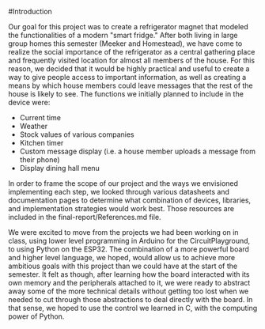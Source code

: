 #Introduction

Our goal for this project was to create a refrigerator magnet that modeled the functionalities of a
modern "smart fridge."  After both living in large group homes this semester (Meeker and Homestead), we have come to realize the social importance of the refrigerator as a central gathering place and frequently visited location for almost all members of the house.  For this reason, we decided that it would be highly practical and useful to create a way to give people access to important information, as well as creating a means by which house members could leave messages that the rest of the house is likely to see.  The functions we initially planned to include in the device were:

+ Current time
+ Weather
+ Stock values of various companies
+ Kitchen timer
+ Custom message display (i.e. a house member uploads a message from their phone)
+ Display dining hall menu

In order to frame the scope of our project and the ways we envisioned implementing each step, we looked
through various datasheets and documentation pages to determine what combination of devices, libraries, and implementation strategies would work best.  Those resources are included in the final-report/References.md file.

We were excited to move from the projects we had been working on in class, using lower level
programming in Arduino for the CircuitPlayground, to using Python on the ESP32.  The combination of a more powerful board and higher level language, we hoped, would allow us to achieve more ambitious goals with this project than we could have at the start of the semester.  It felt as though, after learning how the board interacted with its own memory and the peripherals attached to it, we were ready to abstract away some of the more technical details without getting too lost when we needed to cut through those abstractions to deal directly with the board.  In that sense, we hoped to use the control we learned in C, with the computing power of Python.
